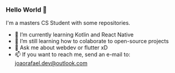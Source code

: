 ### Hello World 👋

I'm a masters CS Student with some repositories. 

- 🌱 I’m currently learning Kotlin and React Native
- 👯 I’m still learning how to colaborate to open-source projects
- 💬 Ask me about webdev or flutter xD
- 📫 If you want to reach me, send an e-mail to: joaorafael.dev@outlook.com

